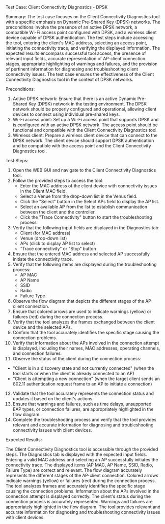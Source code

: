 Test Case: Client Connectivity Diagnostics - DPSK

Summary:
The test case focuses on the Client Connectivity Diagnostics tool with a specific emphasis on Dynamic Pre-Shared Key (DPSK) networks. The preconditions involve the presence of an active DPSK network, a compatible Wi-Fi access point configured with DPSK, and a wireless client device capable of DPSK authentication. The test steps include accessing the tool, entering the client's MAC address, selecting an access point, initiating the connectivity trace, and verifying the displayed information. The expected results encompass successful tool access, the presence of relevant input fields, accurate representation of AP-client connection stages, appropriate highlighting of warnings and failures, and the provision of pertinent information for diagnosing and troubleshooting client connectivity issues. The test case ensures the effectiveness of the Client Connectivity Diagnostics tool in the context of DPSK networks.

Preconditions:
1. Active DPSK network: Ensure that there is an active Dynamic Pre-Shared Key (DPSK) network in the testing environment. The DPSK network should be properly configured and operational, allowing client devices to connect using individual pre-shared keys.
2. Wi-Fi access point: Set up a Wi-Fi access point that supports DPSK and is configured with an active DPSK network. The access point should be functional and compatible with the Client Connectivity Diagnostics tool.
3. Wireless client: Prepare a wireless client device that can connect to the DPSK network. The client device should support DPSK authentication and be compatible with the access point and the Client Connectivity Diagnostics tool.

Test Steps:
1. Open the WEB GUI and navigate to the Client Connectivity Diagnostics tool.
2. Follow the provided steps to access the tool:
   - Enter the MAC address of the client device with connectivity issues in the Client MAC field.
   - Select a Venue from the drop-down list in the Venus field.
   - Click the "Select" button in the Select APs field to display the AP list.
   - Select an available AP from the list to establish communication between the client and the controller.
   - Click the "Trace Connectivity" button to start the troubleshooting process.
3. Verify that the following input fields are displayed in the Diagnostics tab:
   - Client (for MAC address)
   - Venue (drop-down list)
   - APs (click to display AP list to select)
   - "Trace connectivity" or "Stop" button
4. Ensure that the entered MAC address and selected AP successfully initiate the connectivity trace.
5. Verify that the following items are displayed during the troubleshooting process:
   - AP MAC
   - AP Name
   - SSID
   - Radio
   - Failure Type
6. Observe the flow diagram that depicts the different stages of the AP-client connection.
7. Ensure that colored arrows are used to indicate warnings (yellow) or failures (red) during the connection process.
8. Verify that the tool analyzes the frames exchanged between the client device and the selected APs.
9. Confirm that the tool accurately identifies the specific stage causing the connection problems.
10. Verify that information about the APs involved in the connection attempt is displayed, including their names, MAC addresses, operating channels, and connection failures.
11. Observe the status of the client during the connection process:
   - "Client is in a discovery state and not currently connected" (when the tool starts or when the client is already connected to an AP)
   - "Client is attempting a new connection" (when the target client sends an 802.11 authentication request frame to an AP to initiate a connection)
12. Validate that the tool accurately represents the connection status and updates it based on the client's actions.
13. Ensure that warnings and failures, such as time delays, unsupported EAP types, or connection failures, are appropriately highlighted in the flow diagram.
14. Complete the troubleshooting process and verify that the tool provides relevant and accurate information for diagnosing and troubleshooting connectivity issues with client devices.

Expected Results:

The Client Connectivity Diagnostics tool is accessible through the provided steps.
The Diagnostics tab is displayed with the expected input fields.
Entering a valid MAC address and selecting an AP successfully initiates the connectivity trace.
The displayed items (AP MAC, AP Name, SSID, Radio, Failure Type) are correct and relevant.
The flow diagram accurately represents the different stages of the AP-client connection.
Colored arrows indicate warnings (yellow) or failures (red) during the connection process.
The tool analyzes frames and accurately identifies the specific stage causing the connection problems.
Information about the APs involved in the connection attempt is displayed correctly.
The client's status during the connection process is accurately represented.
Warnings and failures are appropriately highlighted in the flow diagram.
The tool provides relevant and accurate information for diagnosing and troubleshooting connectivity issues with client devices.